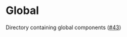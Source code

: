 # Global

Directory containing global components ([#43][1])

[1]: https://github.com/nuxt/components/pull/43